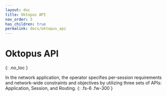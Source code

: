 ```yaml
---
layout: doc
title: Oktopus API
nav_order: 3
has_children: true
permalink: docs/oktopus_api
---
```


# Oktopus API
{: .no_toc }

In the network application, the operator specifies per-session requirements and network-wide constraints and objectives by utilizing three sets of APIs: Application, Session, and Routing.
{: .fs-6 .fw-300 }